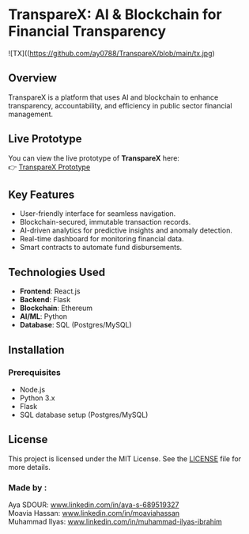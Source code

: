 # **TranspareX: AI & Blockchain for Financial Transparency**

![TX]((https://github.com/ay0788/TranspareX/blob/main/tx.jpg)

## **Overview**
TranspareX is a platform that uses AI and blockchain to enhance transparency, accountability, and efficiency in public sector financial management.



## **Live Prototype**
You can view the live prototype of **TranspareX** here:  
👉 [TranspareX Prototype](https://htmlpreview.github.io/?https://raw.githubusercontent.com/ay0788/TranspareX/refs/heads/main/TranspareX-protocole/index.html)

## **Key Features**
- User-friendly interface for seamless navigation.
- Blockchain-secured, immutable transaction records.
- AI-driven analytics for predictive insights and anomaly detection.
- Real-time dashboard for monitoring financial data.
- Smart contracts to automate fund disbursements.


## **Technologies Used**
- **Frontend**: React.js
- **Backend**: Flask
- **Blockchain**: Ethereum
- **AI/ML**: Python
- **Database**: SQL (Postgres/MySQL)

## **Installation**
### **Prerequisites**
- Node.js
- Python 3.x
- Flask
- SQL database setup (Postgres/MySQL)
## **License**
This project is licensed under the MIT License. See the [LICENSE](LICENSE) file for more details.

### Made by :
 Aya SDOUR: www.linkedin.com/in/aya-s-689519327
 </br>
 Moavia Hassan: www.linkedin.com/in/moaviahassan
 </br>
 Muhammad Ilyas: www.linkedin.com/in/muhammad-ilyas-ibrahim
 

